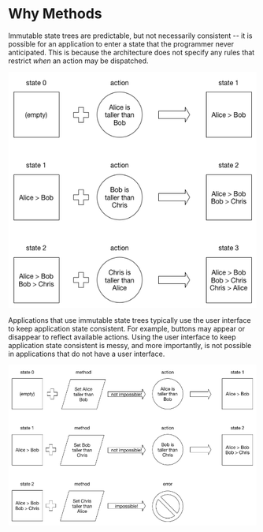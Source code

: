 # Why Methods

Immutable state trees are predictable, but not necessarily consistent -- it is possible for an application to enter a state that the programmer never anticipated. This is because the architecture does not specify any rules that restrict *when* an action may be dispatched.

![An example of inconsistent state](diagrams/external-inconsistency.png)

Applications that use immutable state trees typically use the user interface to keep application state consistent. For example, buttons may appear or disappear to reflect available actions. Using the user interface to keep application state consistent is messy, and more importantly, is not possible in applications that do not have a user interface.

![An example of methods ensuring consistency](diagrams/external-consistency.png)
